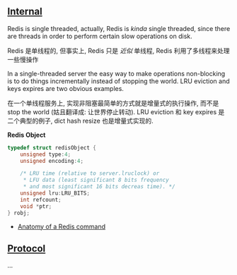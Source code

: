 [Internal](https://github.com/antirez/redis#redis-internals)
---

Redis is single threaded, actually, Redis is *kinda* single threaded, since there are threads in order to perform certain slow operations on disk.

Redis 是单线程的, 但事实上, Redis 只是 *近似* 单线程, Redis 利用了多线程来处理一些慢操作

In a single-threaded server the easy way to make operations non-blocking is to do things incrementally instead of stopping the world. LRU eviction and keys expires are two obvious examples.

在一个单线程服务上, 实现非阻塞最简单的方式就是增量式的执行操作, 而不是 stop the world (姑且翻译成: 让世界停止转动). LRU eviction 和 key expires 是二个典型的例子, dict hash resize 也是增量式实现的.


**Redis Object**

``` C
typedef struct redisObject {
    unsigned type:4;
    unsigned encoding:4;

    /* LRU time (relative to server.lruclock) or
     * LFU data (least significant 8 bits frequency
     * and most significant 16 bits decreas time). */
    unsigned lru:LRU_BITS;
    int refcount;
    void *ptr;
} robj;
```

* [Anatomy of a Redis command](https://github.com/antirez/redis#anatomy-of-a-redis-command)



[Protocol](http://redis.io/topics/protocol)
---
...
